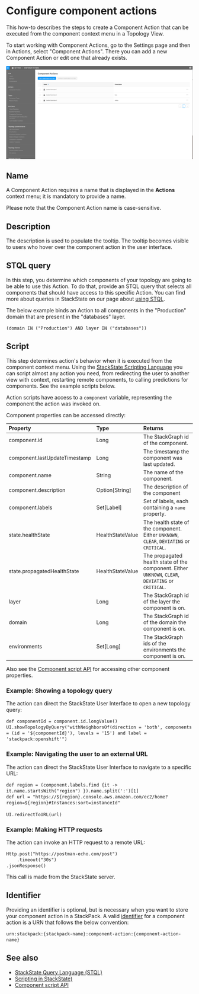 # Configure component actions

This how-to describes the steps to create a Component Action that can be executed from the component context menu in a Topology View.

To start working with Component Actions, go to the Settings page and then in Actions, select "Component Actions". There you can add a new Component Action or edit one that already exists.

![Component Actions](../../.gitbook/assets/component_actions.png)

## Name 

A Component Action requires a name that is displayed in the **Actions** context menu; it is mandatory to provide a name. 

Please note that the Component Action name is case-sensitive.

## Description

The description is used to populate the tooltip. The tooltip becomes visible to users who hover over the component action in the user interface.

## STQL query

In this step, you determine which components of your topology are going to be able to use this Action. To do that, provide an STQL query that selects all components that should have access to this specific Action. You can find more about queries in StackState on our page about [using STQL](../../develop/reference/stql_reference.md).

The below example binds an Action to all components in the "Production" domain that are present in the "databases" layer.

```text
(domain IN ("Production") AND layer IN ("databases"))
```

## Script

This step determines action's behavior when it is executed from the component context menu. Using the [StackState Scripting Language](/develop/reference/scripting/) you can script almost any action you need, from redirecting the user to another view with context, restarting remote components, to calling predictions for components. See the example scripts below.

Action scripts have access to a `component` variable, representing the component the action was invoked on.

Component properties can be accessed directly:

| Property | Type | Returns |
| :--- | :--- | :--- |
| component.id | Long | The StackGraph id of the component. |
| component.lastUpdateTimestamp | Long | The timestamp the component was last updated. |
| component.name | String| The name of the component. | 
| component.description | Option[String] | The description of the component |
| component.labels | Set[Label] | Set of labels, each containing a `name` property. |  
| state.healthState | HealthStateValue | The health state of the component. Either `UNKNOWN`, `CLEAR`, `DEVIATING` or `CRITICAL`. |
| state.propagatedHealthState | HealthStateValue | The propagated health state of the component. Either `UNKNOWN`, `CLEAR`, `DEVIATING` or `CRITICAL`. |
| layer | Long | The StackGraph id of the layer the component is on. |
| domain | Long | The StackGraph id of the domain the component is on. |
| environments | Set[Long] | The StackGraph ids of the environments the component is on. |

Also see the [Component script API](/develop/reference/scripting/script-apis/component.md) for accessing other component properties.

### Example: Showing a topology query

The action can direct the StackState User Interface to open a new topology query:

```text
def componentId = component.id.longValue()
UI.showTopologyByQuery("withNeighborsOf(direction = 'both', components = (id = '${componentId}'), levels = '15') and label = 'stackpack:openshift'")
```

### Example: Navigating the user to an external URL

The action can direct the StackState User Interface to navigate to a specific URL:

```text
def region = (component.labels.find {it -> it.name.startsWith("region") }).name.split(':')[1]
def url = "https://${region}.console.aws.amazon.com/ec2/home?region=${region}#Instances:sort=instanceId"

UI.redirectToURL(url)
```

### Example: Making HTTP requests

The action can invoke an HTTP request to a remote URL:

```text
Http.post("https://postman-echo.com/post")
    .timeout("30s")
.jsonResponse()
```

This call is made from the StackState server.

## Identifier

Providing an identifier is optional, but is necessary when you want to store your component action in a StackPack. A valid [identifier](/configure/identifiers.md) for a component action is a URN that follows the below convention:

```text
urn:stackpack:{stackpack-name}:component-action:{component-action-name}
```

## See also

* [StackState Query Language (STQL)](/develop/reference/stql_reference.md)    
* [Scripting in StackState)](/develop/reference/scripting/scripting-in-stackstate.md)
* [Component script API](/develop/reference/scripting/script-apis/component.md)